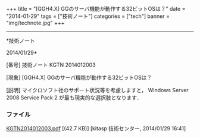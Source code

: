 ﻿+++
title = "[GGH4.X] GGのサーバ機能が動作する32ビットOSは？"
date = "2014-01-29"
tags = ["技術ノート"]
categories = ["tech"]
banner = "img/technote.jpg"
+++

-----------------------------------------------------------------------------------------------------------------------------

*技術ノート

2014/01/29*


[番号]
技術ノート KGTN 2014012003

[現象]
[GGH4.X] GGのサーバ機能が動作する32ビットOSは？

[説明]
マイクロソフト社のサポート状況等を考慮しますと， Windows Server 2008
Service Pack 2 が最も現実的な選択肢となります．


### ファイル

 
 


[KGTN2014012003.pdf](http://techreport.kitasp.net/attachments/download/1494/KGTN2014012003.pdf)
 [(42.7 KB)] [kitasp 技術センター, 2014/01/29
16:41]


 


 

